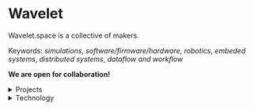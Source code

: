 # Wavelet

Wavelet.space is a collective of makers.
 
Keywords: *simulations*, *software/firmware/hardware*, *robotics*, *embeded systems*, *distributed systems*, *dataflow and workflow*

**We are open for collaboration!**

<details>
<summary>Projects</summary>
 
| #  | Ready   | Name                                                                                  | Status | Updated |
|----|---------|---------------------------------------------------------------------------------------|--------|---------|
| 01 | &cross; | [`.github`](https://github.com/wavelet-space/.github)                                 | active | unknown |
| 02 | &cross; | [`actions`](https://github.com/wavelet-space/actions)                                 | active | unknown |
| 03 | &cross; | [`basis`](https://github.com/wavelet-space/basis)                                     | active | unknown |
| 04 | &cross; | [`blast`](https://github.com/wavelet-space/blast)                                     | active | unknown |
| 05 | &cross; | [`cache`](https://github.com/wavelet-space/cache)                                     | active | unknown |
| 06 | &cross; | [`comet`](https://github.com/wavelet-space/comet)                                     | active | unknown |
| 07 | &cross; | [`dataflow`](https://github.com/wavelet-space/dataflow)                               | active | unknown |
| 08 | &cross; | [`delta`](https://github.com/wavelet-space/delta)                                     | active | unknown |
| 09 | &cross; | [`engine`](https://github.com/wavelet-space/engine)                                   | active | unknown |
| 10 | &cross; | [`games`](https://github.com/wavelet-space/games)                                     | active | unknown |
| 11 | &cross; | [`karusel`](https://github.com/wavelet-space/karusel)                                 | active | unknown |
| 12 | &cross; | [`medusa`](https://github.com/wavelet-space/workflow)                               | active | unknown |
| 13 | &cross; | [`metro`](https://github.com/wavelet-space/metro)                                     | active | unknown |
| 14 | &cross; | [`monarch`](https://github.com/wavelet-space/monarch)                                 | active | unknown |
| 15 | &cross; | [`nabla`](https://github.com/wavelet-space/nabla)                                     | active | unknown |
| 16 | &cross; | [`oasis`](https://github.com/wavelet-space/oasis)                                     | active | unknown |
| 17 | &cross; | [`psivino`](https://github.com/wavelet-space/psivino)                                 | active | unknown |
| 18 | &cross; | [`queue`](https://github.com/wavelet-space/queue)                                     | active | unknown |
| 19 | &cross; | [`radius`](https://github.com/wavelet-space/radius)                                   | active | unknown |
| 20 | &cross; | [`result`](https://github.com/wavelet-space/result)                                   | active | unknown |
| 21 | &cross; | [`ringen`](https://github.com/wavelet-space/ringen)                                   | active | unknown |
| 21 | &cross; | [`sequel`](https://github.com/wavelet-space/sequel)                                   | active | unknown |
| 23 | &cross; | [`signal`](https://github.com/wavelet-space/signal)                                   | active | unknown |
| 24 | &cross; | [`space`](https://github.com/wavelet-space/space)                                     | active | unknown |
| 25 | &cross; | [`sphinx`](https://github.com/wavelet-space/sphinx)                                   | active | unknown |
| 26 | &cross; | [`table`](https://github.com/wavelet-space/table)                                     | active | unknown |
| 27 | &cross; | [`tamplates`](https://github.com/wavelet-space/tamplates)                             | active | unknown |
| 28 | &cross; | [`today`](https://github.com/wavelet-space/today)                                     | active | unknown |
| 29 | &cross; | [`topos`](https://github.com/wavelet-space/topos)                                     | active | unknown |
| 30 | &cross; | [`vault`](https://github.com/wavelet-space/vault)                                     | active | unknown |
| 31 | &cross; | [`vision`](https://github.com/wavelet-space/vision)                                   | active | unknown |
| 32 | &cross; | [`wavelet-space.github.io`](https://github.com/wavelet-space/wavelet-space.github.io) | active | unknown |
| 33 | &cross; | [`wawe`](https://github.com/wavelet-space/wave)                                       | active | unknown |
| 34 | &cross; | [`webui`](https://github.com/wavelet-space/webui)                                     | active | unknown |
| 35 | &cross; | [`chargemeup`](https://github.com/wavelet-space/chargemeup)                           | ative  | unknown |

</details>


<details>
<summary>Technology</summary>

- C++, Go, Python
- PostgreSQL, SQlite
 
</details>
